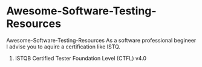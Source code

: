 # Awesome-Software-Testing-Resources
Awesome-Software-Testing-Resources
As a software professional begineer I advise you to aquire a certification like ISTQ. 
1. ISTQB Certified Tester Foundation Level (CTFL) v4.0
